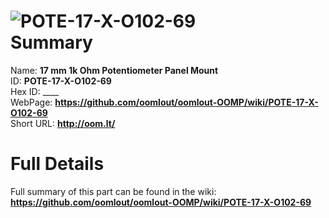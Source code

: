 
![POTE-17-X-O102-69](https://github.com/oomlout/oomlout-OOMP/blob/master/parts/POTE-17-X-O102-69/POTE-17-X-O102-69_420.jpg)   
Summary
=================
  
Name: __17 mm 1k Ohm Potentiometer Panel Mount__    
ID: __POTE-17-X-O102-69__   
Hex ID: ____   
WebPage: __https://github.com/oomlout/oomlout-OOMP/wiki/POTE-17-X-O102-69__   
Short URL: __http://oom.lt/__   

Full Details
==========================
Full summary of this part can be found in the wiki:   
__https://github.com/oomlout/oomlout-OOMP/wiki/POTE-17-X-O102-69__    

